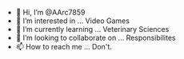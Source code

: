 - 👋 Hi, I’m @AArc7859
- 👀 I’m interested in ... Video Games 
- 🌱 I’m currently learning ... Veterinary Sciences 
- 💞️ I’m looking to collaborate on ... Responsibilites 
- 📫 How to reach me ... Don't.

<!---
AArc7859/AArc7859 is a ✨ special ✨ repository because its `README.md` (this file) appears on your GitHub profile.
You can click the Preview link to take a look at your changes.
--->
